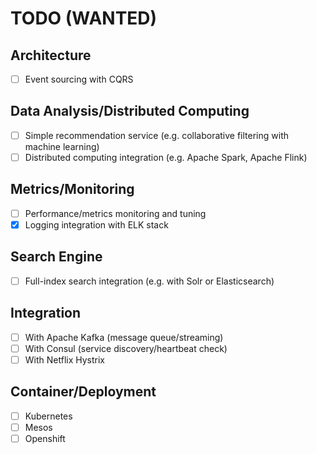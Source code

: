 # TODO (WANTED)

## Architecture

- [ ] Event sourcing with CQRS

## Data Analysis/Distributed Computing

- [ ] Simple recommendation service (e.g. collaborative filtering with machine learning)
- [ ] Distributed computing integration (e.g. Apache Spark, Apache Flink)

## Metrics/Monitoring

- [ ] Performance/metrics monitoring and tuning
- [x] Logging integration with ELK stack

## Search Engine

- [ ] Full-index search integration (e.g. with Solr or Elasticsearch)

## Integration

- [ ] With Apache Kafka (message queue/streaming)
- [ ] With Consul (service discovery/heartbeat check)
- [ ] With Netflix Hystrix

## Container/Deployment

- [ ] Kubernetes
- [ ] Mesos
- [ ] Openshift